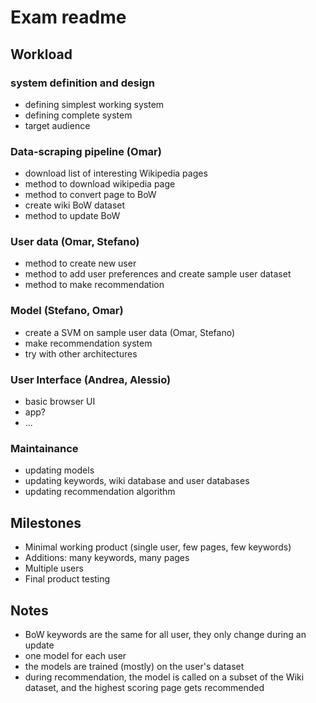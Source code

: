# Exam readme


## Workload

### system definition and design
- defining simplest working system
- defining complete system
- target audience

### Data-scraping pipeline (Omar)
- download list of interesting Wikipedia pages 
- method to download wikipedia page 
- method to convert page to BoW 
- create wiki BoW dataset 
- method to update BoW

### User data (Omar, Stefano)
- method to create new user
- method to add user preferences and create sample user dataset
- method to make recommendation 

### Model (Stefano, Omar)
- create a SVM on sample user data (Omar, Stefano)
- make recommendation system 
- try with other architectures

### User Interface (Andrea, Alessio)
- basic browser UI
- app?
- ...

### Maintainance 
- updating models
- updating keywords, wiki database and user databases
- updating recommendation algorithm


## Milestones

- Minimal working product (single user, few pages, few keywords)
- Additions: many keywords, many pages
- Multiple users
- Final product testing


## Notes

- BoW keywords are the same for all user, they only change during an update
- one model for each user
- the models are trained (mostly) on the user's dataset
- during recommendation, the model is called on a subset of the Wiki dataset, and the highest scoring page gets recommended
